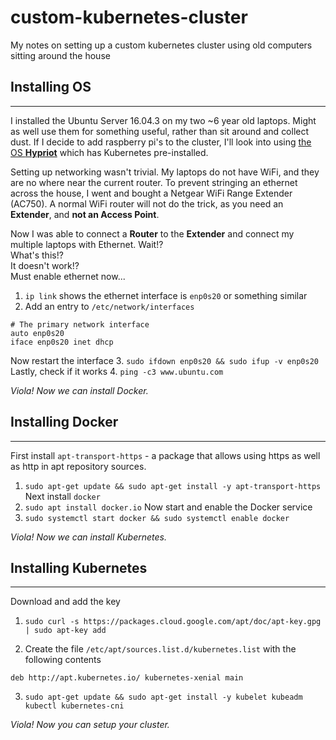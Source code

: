 # custom-kubernetes-cluster
My notes on setting up a custom kubernetes cluster using old computers sitting around the house


## Installing OS
---

I installed the Ubuntu Server 16.04.3 on my two ~6 year old laptops. Might as well use them for something useful, rather than sit around and collect dust. If I decide to add raspberry pi's to the cluster, I'll look into using [the OS **Hypriot**](https://blog.hypriot.com/post/setup-kubernetes-raspberry-pi-cluster/) which has Kubernetes pre-installed.

Setting up networking wasn't trivial. My laptops do not have WiFi, and they are no where near the current router. To prevent stringing an ethernet across the house, I went and bought a Netgear WiFi Range Extender (AC750). A normal WiFi router will not do the trick, as you need an **Extender**, and **not an Access Point**.

Now I was able to connect a **Router** to the **Extender** and connect my multiple laptops with Ethernet.
Wait!?     
What's this!?     
It doesn't work!?      
Must enable ethernet now...    
1. `ip link` shows the ethernet interface is `enp0s20` or something similar
2. Add an entry to `/etc/network/interfaces`
```
# The primary network interface
auto enp0s20
iface enp0s20 inet dhcp
```
Now restart the interface
3. `sudo ifdown enp0s20 && sudo ifup -v enp0s20`
Lastly, check if it works
4. `ping -c3 www.ubuntu.com` 

*Viola! Now we can install Docker.*

## Installing Docker
---

First install `apt-transport-https` - a package that allows using https as well as http in apt repository sources.
1. `sudo apt-get update && sudo apt-get install -y apt-transport-https`
Next install `docker`
2. `sudo apt install docker.io`
Now start and enable the Docker service
3. `sudo systemctl start docker && sudo systemctl enable docker`

*Viola! Now we can install Kubernetes.*

## Installing Kubernetes
---

Download and add the key
1. `sudo curl -s https://packages.cloud.google.com/apt/doc/apt-key.gpg | sudo apt-key add`
 
2. Create the file `/etc/apt/sources.list.d/kubernetes.list` with the following contents
```
deb http://apt.kubernetes.io/ kubernetes-xenial main 
```
3. `sudo apt-get update && sudo apt-get install -y kubelet kubeadm kubectl kubernetes-cni`

*Viola! Now you can setup your cluster.*

